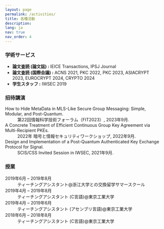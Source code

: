 ```yaml
---
layout: page
permalink: /activities/
title: 各種活動
description:
lang: ja
nav: true
nav_order: 4
---
```


<h3>学術サービス</h3>
<ul>
  <li><strong>論文査読 (論文誌) :</strong> IEICE Transactions, IPSJ Journal</li>
  <li><strong>論文査読 (国際会議) :</strong> ACNS 2021, PKC 2022, PKC 2023, ASIACRYPT 2023, EUROCRYPT 2024, CRYPTO 2024</li>
  <li><strong>学生スタッフ :</strong> IWSEC 2019</li>
</ul>

<h3>招待講演</h3>
<dl>
    <dt>How to Hide MetaData in MLS-Like Secure Group Messaging: Simple, Modular, and Post-Quantum.</dt>
    <dd>第22回情報科学技術フォーラム（FIT2023）, 2023年9月.</dd>
    <dt>A Concrete Treatment of Efficient Continuous Group Key Agreement via Multi-Recipient PKEs.</dt>
    <dd>2022年 暗号と情報セキュリティワークショップ, 2022年9月.</dd>
    <dt>Design and Implementation of a Post-Quantum Authenticated Key Exchange Protocol for Signal.</dt>
    <dd>SCIS/CSS Invited Session in IWSEC, 2021年9月.</dd>
</dl>



<h3>授業</h3>
<dl>
    <dt>2019年6月 &ndash; 2019年8月</dt>
    <dd>ティーチングアシスタント@浙江大学との交換留学サマースクール</dd>
    <dt>2019年4月 &ndash; 2019年8月</dt>
    <dd>ティーチングアシスタント (C言語)@東京工業大学</dd>
    <dt>2019年4月 &ndash; 2019年6月</dt>
    <dd>ティーチングアシスタント (アセンブリ言語)@東京工業大学</dd>
    <dt>2018年6月 &ndash; 2018年8月</dt>
    <dd>ティーチングアシスタント (C言語)@東京工業大学</dd>
</dl>